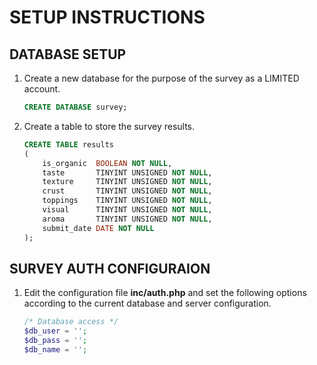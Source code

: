 SETUP INSTRUCTIONS
===================

DATABASE SETUP
--------------

1.  Create a new database for the purpose of the survey as a LIMITED account.
    
    ```sql
    CREATE DATABASE survey;
    ```

2.  Create a table to store the survey results.

    ```sql
    CREATE TABLE results  
    (  
        is_organic  BOOLEAN NOT NULL, 
        taste       TINYINT UNSIGNED NOT NULL,  
        texture     TINYINT UNSIGNED NOT NULL, 
        crust       TINYINT UNSIGNED NOT NULL, 
        toppings    TINYINT UNSIGNED NOT NULL, 
        visual      TINYINT UNSIGNED NOT NULL, 
        aroma       TINYINT UNSIGNED NOT NULL, 
        submit_date DATE NOT NULL 
    );
    ```


SURVEY AUTH CONFIGURAION
------------------------

1.  Edit the configuration file **inc/auth.php** and set the following options according to the current
    database and server configuration.

    ```php
    /* Database access */
    $db_user = '';
    $db_pass = '';
    $db_name = '';
    ```

